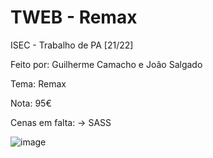 # TWEB - Remax
ISEC - Trabalho de PA [21/22] 

Feito por: Guilherme Camacho e João Salgado

Tema: Remax

Nota: 95€

Cenas em falta:
 → SASS

![image](https://doit.pt/wp-content/uploads/2020/03/remax-1-1024x577.jpg)
